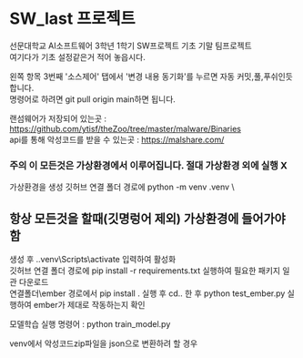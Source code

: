# SW_last 프로젝트
선문대학교 AI소프트웨어 3학년 1학기 SW프로젝트 기초 기말 팀프로젝트  
여기다가 기초 설정같은거 적어 놓읍시다.  

왼쪽 항목 3번째 '소스제어' 탭에서 '변경 내용 동기화'를 누르면 자동 커밋,풀,푸쉬인듯합니다.  
명령어로 하려면 git pull origin main하면 됩니다.  
  
랜섬웨어가 저장되어 있는곳 : https://github.com/ytisf/theZoo/tree/master/malware/Binaries  
api를 통해 악성코드를 받을 수 있는곳 : https://malshare.com/

### 주의 이 모든것은 가상환경에서 이루어집니다. 절대 가상환경 외에 실행 X  
가상환경을 생성 깃허브 연결 폴더 경로에 python -m venv .venv  \

## 항상 모든것을 할때(깃명렁어 제외) 가상환경에 들어가야함
생성 후 .\.venv\Scripts\activate 입력하여 활성화  
깃허브 연결 폴더 경로에 pip install -r requirements.txt 실행하여 필요한 패키지 일관 다운로드  
연결폴더\ember 경로에서 pip install . 실행 후 cd.. 한 후  python test_ember.py 실행하여 ember가 제대로 작동하는지 확인  

모델학습 실행 명령어 : python train_model.py  

venv에서 악성코드zip파일을 json으로 변환하려 할 경우
